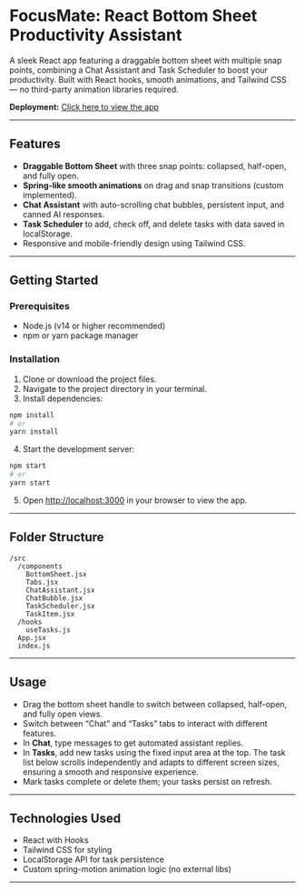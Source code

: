 


# FocusMate: React Bottom Sheet Productivity Assistant

A sleek React app featuring a draggable bottom sheet with multiple snap points, combining a Chat Assistant and Task Scheduler to boost your productivity. Built with React hooks, smooth animations, and Tailwind CSS — no third-party animation libraries required.


**Deployment:** [Click here to view the app](https://focusmate-6y2s.onrender.com)


---

## Features

- **Draggable Bottom Sheet** with three snap points: collapsed, half-open, and fully open.
- **Spring-like smooth animations** on drag and snap transitions (custom implemented).
- **Chat Assistant** with auto-scrolling chat bubbles, persistent input, and canned AI responses.
- **Task Scheduler** to add, check off, and delete tasks with data saved in localStorage.
- Responsive and mobile-friendly design using Tailwind CSS.

---

## Getting Started

### Prerequisites

- Node.js (v14 or higher recommended)
- npm or yarn package manager

### Installation

1. Clone or download the project files.
2. Navigate to the project directory in your terminal.
3. Install dependencies:

```bash
npm install
# or
yarn install
````

4. Start the development server:

```bash
npm start
# or
yarn start
```

5. Open [http://localhost:3000](http://localhost:3000) in your browser to view the app.

---

## Folder Structure

```
/src
  /components
    BottomSheet.jsx
    Tabs.jsx
    ChatAssistant.jsx
    ChatBubble.jsx
    TaskScheduler.jsx
    TaskItem.jsx
  /hooks
    useTasks.js
  App.jsx
  index.js
```

---

## Usage

* Drag the bottom sheet handle to switch between collapsed, half-open, and fully open views.
* Switch between “Chat” and “Tasks” tabs to interact with different features.
* In **Chat**, type messages to get automated assistant replies.
* In **Tasks**, add new tasks using the fixed input area at the top.
  The task list below scrolls independently and adapts to different screen sizes,
  ensuring a smooth and responsive experience.
* Mark tasks complete or delete them; your tasks persist on refresh.
---

## Technologies Used

* React with Hooks
* Tailwind CSS for styling
* LocalStorage API for task persistence
* Custom spring-motion animation logic (no external libs)

---


